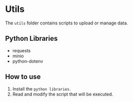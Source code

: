 # Utils
The `utils` folder contains scripts to upload or manage data.

## Python Libraries
- requests
- minio
- python-dotenv

## How to use
1. Install the `python libraries`.
2. Read and modify the script that will be executed.
